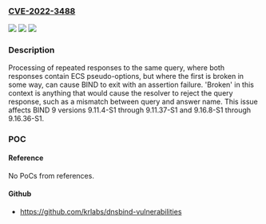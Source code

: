 ### [CVE-2022-3488](https://cve.mitre.org/cgi-bin/cvename.cgi?name=CVE-2022-3488)
![](https://img.shields.io/static/v1?label=Product&message=BIND%209&color=blue)
![](https://img.shields.io/static/v1?label=Version&message=%3D%209.11.4-S1%20&color=brighgreen)
![](https://img.shields.io/static/v1?label=Vulnerability&message=n%2Fa&color=brighgreen)

### Description

Processing of repeated responses to the same query, where both responses contain ECS pseudo-options, but where the first is broken in some way, can cause BIND to exit with an assertion failure. 'Broken' in this context is anything that would cause the resolver to reject the query response, such as a mismatch between query and answer name. This issue affects BIND 9 versions 9.11.4-S1 through 9.11.37-S1 and 9.16.8-S1 through 9.16.36-S1.

### POC

#### Reference
No PoCs from references.

#### Github
- https://github.com/krlabs/dnsbind-vulnerabilities

